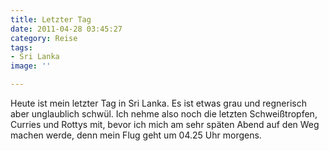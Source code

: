 ```yaml
---
title: Letzter Tag
date: 2011-04-28 03:45:27
category: Reise
tags:
- Sri Lanka
image: ''

---
```


Heute ist mein letzter Tag in Sri Lanka. Es ist etwas grau und regnerisch aber unglaublich schwül. Ich nehme also noch die letzten Schweißtropfen, Curries und Rottys mit, bevor ich mich am sehr späten Abend auf den Weg machen werde, denn mein Flug geht um 04.25 Uhr morgens.
